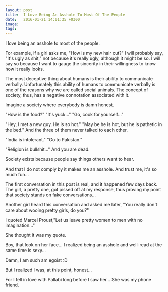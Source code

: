 ```yaml
---
layout: post
title:  I Love Being An Asshole To Most Of The People
date:   2016-01-21 14:01:35 +0300
image:  
tags:   
---
```

I love being an asshole to most of the people.

For example, if a girl asks me, "How is my new hair cut?" I will probably say, "It's ugly as shit," not because it's really ugly, although it might be so. I will say so because I want to gauge the sincerity in their willingness to know how it really looks.

The most deceptive thing about humans is their ability to communicate verbally. Unfortunately this ability of humans to communicate verbally is one of the reasons why we are called social animals. The concept of society, thus, has a negative connotation associated with it.

Imagine a society where everybody is damn honest.

"How is the food?"
"It's yuck..."
"Go, cook for yourself..."

"Hey, I met a new guy. He is so hot."
"May be he is hot, but he is pathetic in the bed."
And the three of them never talked to each other.

"India is intolerant."
"Go to Pakistan."

"Religion is bullshit..."
And you are dead.

Society exists because people say things others want to hear.

And that I do not comply by it makes me an asshole. And trust me, it's so much fun...

The first conversation in this post is real, and it happened few days back. The girl, a pretty one, got pissed off at my response, thus proving my point that society stands on fake conversations...

Another girl heard this conversation and asked me later, "You really don't care about wooing pretty girls, do you?"

I quoted Marcel Proust,"Let us leave pretty women to men with no imagination..."

She thought it was my quote.

Boy, that look on her face... I realized being an asshole and well-read at the same time is sexy...

Damn, I am such am egoist :D

But I realized I was, at this point, honest...

For I fell in love with Pallabi long before I saw her... She was my phone friend.
